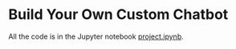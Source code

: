 # Build Your Own Custom Chatbot

All the code is in the Jupyter notebook [project.ipynb](project.ipynb).